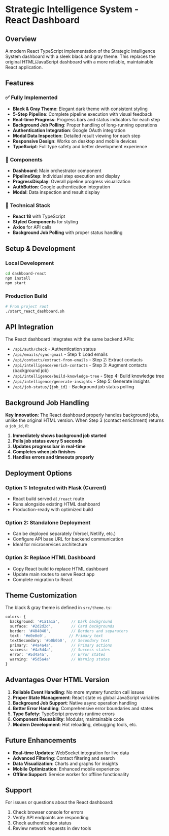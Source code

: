 # Strategic Intelligence System - React Dashboard

## Overview

A modern React TypeScript implementation of the Strategic Intelligence System dashboard with a sleek black and gray theme. This replaces the original HTML/JavaScript dashboard with a more reliable, maintainable React application.

## Features

### ✅ **Fully Implemented**
- **Black & Gray Theme**: Elegant dark theme with consistent styling
- **5-Step Pipeline**: Complete pipeline execution with visual feedback
- **Real-time Progress**: Progress bars and status indicators for each step
- **Background Job Polling**: Proper handling of long-running operations
- **Authentication Integration**: Google OAuth integration
- **Modal Data Inspection**: Detailed result viewing for each step
- **Responsive Design**: Works on desktop and mobile devices
- **TypeScript**: Full type safety and better development experience

### 🚀 **Components**
- **Dashboard**: Main orchestrator component
- **PipelineStep**: Individual step execution and display
- **ProgressDisplay**: Overall pipeline progress visualization
- **AuthButton**: Google authentication integration
- **Modal**: Data inspection and result display

### 🔧 **Technical Stack**
- **React 18** with TypeScript
- **Styled Components** for styling
- **Axios** for API calls
- **Background Job Polling** with proper status handling

## Setup & Development

### Local Development
```bash
cd dashboard-react
npm install
npm start
```

### Production Build
```bash
# From project root
./start_react_dashboard.sh
```

## API Integration

The React dashboard integrates with the same backend APIs:

- `/api/auth/check` - Authentication status
- `/api/emails/sync-gmail` - Step 1: Load emails
- `/api/contacts/extract-from-emails` - Step 2: Extract contacts
- `/api/intelligence/enrich-contacts` - Step 3: Augment contacts (background job)
- `/api/intelligence/build-knowledge-tree` - Step 4: Build knowledge tree
- `/api/intelligence/generate-insights` - Step 5: Generate insights
- `/api/job-status/{job_id}` - Background job status polling

## Background Job Handling

**Key Innovation**: The React dashboard properly handles background jobs, unlike the original HTML version. When Step 3 (contact enrichment) returns a `job_id`, it:

1. **Immediately shows background job started**
2. **Polls job status every 5 seconds**
3. **Updates progress bar in real-time**
4. **Completes when job finishes**
5. **Handles errors and timeouts properly**

## Deployment Options

### Option 1: Integrated with Flask (Current)
- React build served at `/react` route
- Runs alongside existing HTML dashboard
- Production-ready with optimized build

### Option 2: Standalone Deployment
- Can be deployed separately (Vercel, Netlify, etc.)
- Configure API base URL for backend communication
- Ideal for microservices architecture

### Option 3: Replace HTML Dashboard
- Copy React build to replace HTML dashboard
- Update main routes to serve React app
- Complete migration to React

## Theme Customization

The black & gray theme is defined in `src/theme.ts`:

```typescript
colors: {
  background: '#1a1a1a',     // Dark background
  surface: '#2d2d2d',        // Card backgrounds
  border: '#404040',         // Borders and separators
  text: '#e0e0e0',          // Primary text
  textSecondary: '#b0b0b0',  // Secondary text
  primary: '#4a4a4a',        // Primary actions
  success: '#4a5d4a',        // Success states
  error: '#5d4a4a',          // Error states
  warning: '#5d5a4a'         // Warning states
}
```

## Advantages Over HTML Version

1. **Reliable Event Handling**: No more mystery function call issues
2. **Proper State Management**: React state vs global JavaScript variables
3. **Background Job Support**: Native async operation handling
4. **Better Error Handling**: Comprehensive error boundaries and states
5. **Type Safety**: TypeScript prevents runtime errors
6. **Component Reusability**: Modular, maintainable code
7. **Modern Development**: Hot reloading, debugging tools, etc.

## Future Enhancements

- **Real-time Updates**: WebSocket integration for live data
- **Advanced Filtering**: Contact filtering and search
- **Data Visualization**: Charts and graphs for insights
- **Mobile Optimization**: Enhanced mobile experience
- **Offline Support**: Service worker for offline functionality

## Support

For issues or questions about the React dashboard:
1. Check browser console for errors
2. Verify API endpoints are responding
3. Check authentication status
4. Review network requests in dev tools
